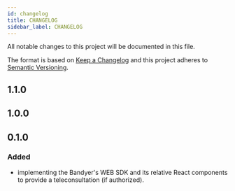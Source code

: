 ```yaml
---
id: changelog
title: CHANGELOG
sidebar_label: CHANGELOG
---
```

All notable changes to this project will be documented in this file.

The format is based on [Keep a Changelog](http://keepachangelog.com/en/1.0.0/)
and this project adheres to [Semantic Versioning](http://semver.org/spec/v2.0.0.html).

## 1.1.0

## 1.0.0

## 0.1.0

### Added

- implementing the Bandyer's WEB SDK and its relative React components to provide a teleconsultation (if authorized).
